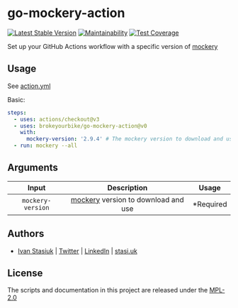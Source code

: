 # go-mockery-action

[![Latest Stable Version](https://img.shields.io/github/v/release/brokeyourbike/go-mockery-action)](https://github.com/brokeyourbike/go-mockery-action/releases)
[![Maintainability](https://api.codeclimate.com/v1/badges/1b0eb816c10010d31cc6/maintainability)](https://codeclimate.com/github/brokeyourbike/go-mockery-action/maintainability)
[![Test Coverage](https://api.codeclimate.com/v1/badges/1b0eb816c10010d31cc6/test_coverage)](https://codeclimate.com/github/brokeyourbike/go-mockery-action/test_coverage)

Set up your GitHub Actions workflow with a specific version of [mockery](https://github.com/vektra/mockery)

## Usage

See [action.yml](action.yml)

Basic:
```yaml
steps:
  - uses: actions/checkout@v3
  - uses: brokeyourbike/go-mockery-action@v0
    with:
      mockery-version: '2.9.4' # The mockery version to download and use.
  - run: mockery --all
```

## Arguments

| Input  | Description | Usage |
| :---:     |     :---:   |    :---:   |
| `mockery-version`  | [mockery](https://github.com/vektra/mockery) version to download and use  | *Required |

## Authors

- [Ivan Stasiuk](https://github.com/brokeyourbike) | [Twitter](https://twitter.com/brokeyourbike) | [LinkedIn](https://www.linkedin.com/in/brokeyourbike) | [stasi.uk](https://stasi.uk)

## License

The scripts and documentation in this project are released under the [MPL-2.0](https://github.com/brokeyourbike/go-mockery-action/blob/main/LICENSE)

